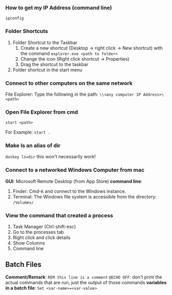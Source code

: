 ### How to get my IP Address (command line)
`ipconfig`

### Folder Shortcuts
1. Folder Shortcut to the Taskbar
    1. Create a new shortcut (Desktop -> right click -> New shortcut) with the command `explorer.exe <path to folder>`
    2. Change the icon (Right click shortcut -> Properties)
    3. Drag the shortcut to the taskbar
2. Folder shortcut in the start menu

### Connect to other computers on the same network
File Explorer: Type the following in the path: `\\<any computer IP Address>\<path>`

### Open File Explorer from cmd
`start <path>`

For Example: `start .`

### Make ls an alias of dir
`doskey ls=dir`
this won't necessarily work!

### Connect to a networked Windows Computer from mac
**GUI**: Microsoft Remote Desktop (from App Store)
**command line**: 
1. Finder: Cmd-k and connect to the Windows instance.
2. Terminal: The Windows file system is accessible from the directory: `/Volumes/`

### View the command that created a process
1. Task Manager (Ctrl-shift-esc)
2. Go to the processes tab
3. Right click and click details
4. Show Columns
5. Command line


## Batch Files
**Comment/Remark**: `REM this line is a comment`
`@ECHO OFF`: don't print the actual commands that are run, just the output of those commands
**variables in a batch file**: `Set <var-name>=<var-value>`


